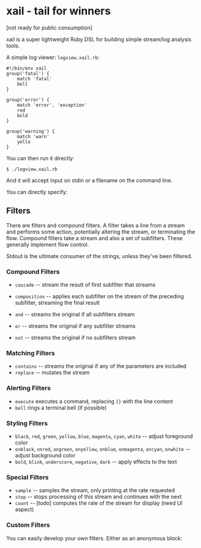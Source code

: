 # xail - tail for winners

[not ready for public consumption]

xail is a super lightweight Ruby DSL for building simple stream/log analysis
tools.

A simple log viewer: `logview.xail.rb`:


    #!/bin/env xail
    group('fatal') {
        match 'fatal'
        bell
    }

    group('error') {
        match 'error', 'exception'
        red
        bold
    }

    group('warning') {
        match 'warn'
        yello
    }

You can then run it directly:

    $ ./logview.xail.rb

And it will accept input on stdin or a filename on the command line.

You can directly specify:

## Filters

There are filters and compound filters. A filter takes a line from a stream
and performs some action, potentially altering the stream, or terminating the flow.
Compound filters take a stream and also a set of subfilters. These generally implement
flow control.

Stdout is the ultimate consumer of the strings, unless they've been filtered.

### Compound Filters
* `cascade` -- stream the result of first subfilter that streams
* `composition` -- applies each subfilter on the stream of the preceding subfilter, streaming the final result

* `and` -- streams the original if all subfilters stream
* `or` -- streams the original if any subfilter streams
* `not` -- streams the original if no subfilters stream

### Matching Filters
* `contains` -- streams the original if any of the parameters are included
* `replace` -- mutates the stream

### Alerting Filters
* `execute` executes a command, replacing `{}` with the line content
* `bell` rings a terminal bell (if possible)

### Styling Filters
* `black`, `red`, `green`, `yellow`, `blue`, `magenta`, `cyan`, `white` -- adjust foreground color
* `onblack`, `onred`, `ongreen`, `onyellow`, `onblue`, `onmagenta`, `oncyan`, `onwhite` -- adjust background color
* `bold`, `blink`, `underscore`, `negative`, `dark` -- apply effects to the text

### Special Filters
* `sample` -- samples the stream, only printing at the rate requested
* `stop` -- stops processing of this stream and continues with the next
* `count` -- [todo] computes the rate of the stream for display (need UI aspect)

### Custom Filters

You can easily develop your own filters. Either as an anonymous block:
